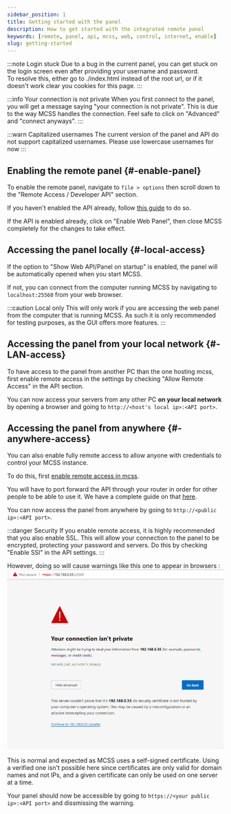 ```yaml
---
sidebar_position: 1
title: Getting started with the panel
description: How to get started with the integrated remote panel
keywords: [remote, panel, api, mcss, web, control, internet, enable]
slug: getting-started
---
```


:::note Login stuck
Due to a bug in the current panel, you can get stuck on the login screen even after providing your username and password.<br/>
To resolve this, either go to ./index.html instead of the root url, or if it doesn't work clear you cookies for this page.
:::

:::info Your connection is not private
When you first connect to the panel, you will get a message saying "your connection is not private". This is due to the way MCSS handles the connection. Feel safe to click on "Advanced" and "connect anyways".
:::

:::warn Capitalized usernames
The current version of the panel and API do not support capitalized usernames. Please use lowercase usernames for now
:::

## Enabling the remote panel {#-enable-panel}

To enable the remote panel, navigate to `file > options` then  scroll down to the "Remote Access / Developer API" section.

If you haven't enabled the API already, follow [this guide](/API/about#-api-enable) to do so.

If the API is enabled already, click on "Enable Web Panel", then close MCSS completely for the changes to take effect.

## Accessing the panel locally {#-local-access}

If the option to "Show Web API/Panel on startup" is enabled, the panel will be automatically opened when you start MCSS.

If not, you can connect from the computer running MCSS by navigating to `localhost:25560` from your web browser.

:::caution Local only
This will only work if you are accessing the web panel from the computer that is running MCSS. As such it is only recommended for testing purposes, as the GUI offers more features.
:::

## Accessing the panel from your local network {#-LAN-access}

To have access to the panel from another PC than the one hosting mcss, first enable remote access in the settings by checking "Allow Remote Access" in the API section.

You can now access your servers from any other PC **on your local network** by opening a browser and going to `http://<host's local ip>:<API port>`.

## Accessing the panel from anywhere {#-anywhere-access}

You can also enable fully remote access to allow anyone with credentials to control your MCSS instance.

To do this, first [enable remote access in mcss](#-LAN-access).

You will have to port forward the API through your router in order for other people to be able to use it. We have a complete guide on that [here](/networking/port-forwarding).

You can now access the panel from anywhere by going to `http://<public ip>:<API port>`.

:::danger Security
If you enable remote access, it is highly recommended that you also enable SSL. This will allow your connection to the panel to be encrypted, protecting your password and servers. Do this by checking "Enable SSl" in the API settings.
:::

However, doing so will cause warnings like this one to appear in browsers :
![certificate warning](/img/docs/panel/ssl-warning.png)

This is normal and expected as MCSS uses a self-signed certificate. Using a verified one isn't possible here since certificates are only valid for domain names and not IPs, and a given certificate can only be used on one server at a time.

Your panel should now be accessible by going to `https://<your public ip>:<API port>` and dissmissing the warning.
